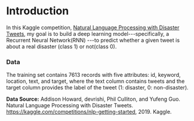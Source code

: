 # Introduction
In this Kaggle competition, [Natural Language Processing with Disaster Tweets](https://www.kaggle.com/competitions/nlp-getting-started/overview), my goal is to build a deep learning model---specifically, a Recurrent Neural Network(RNN) ---to predict whether a given tweet is about a real disaster (class 1) or not(class 0).

### Data
The training set contains 7613 records with five attributes: id, keyword, location, text, and target, where the text column contains tweets and the target column provides the label of the tweet (1: disaster, 0: non-disaster).

**Data Source:** Addison Howard, devrishi, Phil Culliton, and Yufeng Guo. Natural Language Processing with Disaster Tweets. https://kaggle.com/competitions/nlp-getting-started, 2019. Kaggle.
